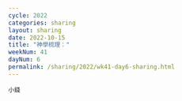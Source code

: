 ```yaml
---
cycle: 2022
categories: sharing
layout: sharing
date: 2022-10-15
title: "神學梳理："
weekNum: 41
dayNum: 6
permalink: /sharing/2022/wk41-day6-sharing.html
---
```


[](https://eccseattle.github.io/media/sharing/2022/wk041/2022-10-15-bin.m4a)

`小錢`
